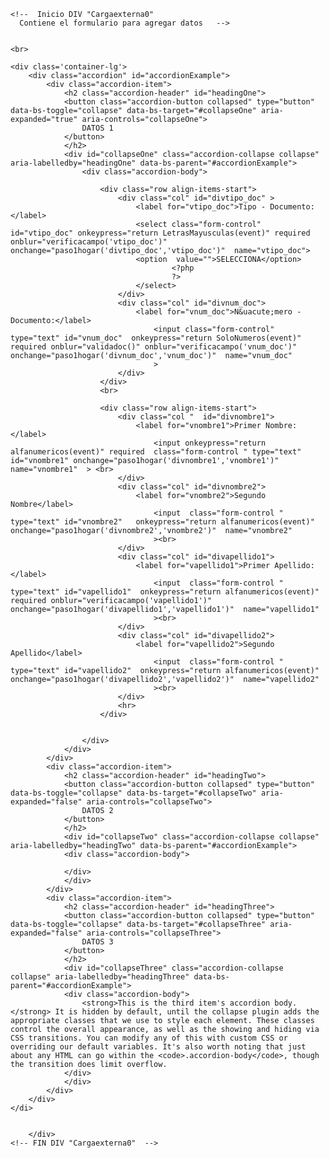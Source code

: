 <!DOCTYPE html>
<html lang="es">
<head>
    <meta charset="utf8">
    <meta http-equiv="Content-Language" content="es"/>
    <meta name="viewport" content="width=device-width, initial-scale=1, maximum-scale=1, user-scalable=no">
    <title>RETORNOS ok</title>
  <!--INICIO ENLACES

  -->

    <?php include 'bootstrap5.php';?>

  <!--FIN ENLACES -->

</head>
<body>



    <!--  Inicio DIV "Cargaexterna0"  
      Contiene el formulario para agregar datos   -->


    <br>

    <div class='container-lg'>
        <div class="accordion" id="accordionExample">
            <div class="accordion-item">
                <h2 class="accordion-header" id="headingOne">
                <button class="accordion-button collapsed" type="button" data-bs-toggle="collapse" data-bs-target="#collapseOne" aria-expanded="true" aria-controls="collapseOne">
                    DATOS 1
                </button>
                </h2>
                <div id="collapseOne" class="accordion-collapse collapse" aria-labelledby="headingOne" data-bs-parent="#accordionExample">
                    <div class="accordion-body">

                        <div class="row align-items-start">
                            <div class="col" id="divtipo_doc" >
                                <label for="vtipo_doc">Tipo - Documento:</label>
                                <select class="form-control" id="vtipo_doc" onkeypress="return LetrasMayusculas(event)" required onblur="verificacampo('vtipo_doc')" onchange="paso1hogar('divtipo_doc','vtipo_doc')"  name="vtipo_doc">
                                <option  value="">SELECCIONA</option>
                                        <?php
                                        ?>
                                </select>
                            </div>
                            <div class="col" id="divnum_doc">
                                <label for="vnum_doc">N&uacute;mero - Documento:</label>
                                    <input class="form-control" type="text" id="vnum_doc"  onkeypress="return SoloNumeros(event)" required onblur="validadoc()" onblur="verificacampo('vnum_doc')"  onchange="paso1hogar('divnum_doc','vnum_doc')"  name="vnum_doc"
                                    >
                            </div>
                        </div>
                        <br>

                        <div class="row align-items-start">
                            <div class="col "  id="divnombre1">
                                <label for="vnombre1">Primer Nombre:</label>
                                    <input onkeypress="return alfanumericos(event)" required  class="form-control " type="text" id="vnombre1" onchange="paso1hogar('divnombre1','vnombre1')"  name="vnombre1"  > <br>
                            </div>
                            <div class="col" id="divnombre2">
                                <label for="vnombre2">Segundo Nombre</label>
                                    <input  class="form-control " type="text" id="vnombre2"   onkeypress="return alfanumericos(event)" onchange="paso1hogar('divnombre2','vnombre2')"  name="vnombre2"
                                    ><br>
                            </div>
                            <div class="col" id="divapellido1">
                                <label for="vapellido1">Primer Apellido:</label>
                                    <input  class="form-control " type="text" id="vapellido1"  onkeypress="return alfanumericos(event)" required onblur="verificacampo('vapellido1')" onchange="paso1hogar('divapellido1','vapellido1')"  name="vapellido1" 
                                    ><br>
                            </div>
                            <div class="col" id="divapellido2">
                                <label for="vapellido2">Segundo Apellido</label>
                                    <input  class="form-control " type="text" id="vapellido2"  onkeypress="return alfanumericos(event)"  onchange="paso1hogar('divapellido2','vapellido2')"  name="vapellido2" 
                                    ><br>
                            </div>
                            <hr>
                        </div>


                    </div>
                </div>
            </div>
            <div class="accordion-item">
                <h2 class="accordion-header" id="headingTwo">
                <button class="accordion-button collapsed" type="button" data-bs-toggle="collapse" data-bs-target="#collapseTwo" aria-expanded="false" aria-controls="collapseTwo">
                    DATOS 2
                </button>
                </h2>
                <div id="collapseTwo" class="accordion-collapse collapse" aria-labelledby="headingTwo" data-bs-parent="#accordionExample">
                <div class="accordion-body">

                </div>
                </div>
            </div>
            <div class="accordion-item">
                <h2 class="accordion-header" id="headingThree">
                <button class="accordion-button collapsed" type="button" data-bs-toggle="collapse" data-bs-target="#collapseThree" aria-expanded="false" aria-controls="collapseThree">
                    DATOS 3
                </button>
                </h2>
                <div id="collapseThree" class="accordion-collapse collapse" aria-labelledby="headingThree" data-bs-parent="#accordionExample">
                <div class="accordion-body">
                    <strong>This is the third item's accordion body.</strong> It is hidden by default, until the collapse plugin adds the appropriate classes that we use to style each element. These classes control the overall appearance, as well as the showing and hiding via CSS transitions. You can modify any of this with custom CSS or overriding our default variables. It's also worth noting that just about any HTML can go within the <code>.accordion-body</code>, though the transition does limit overflow.
                </div>
                </div>
            </div>
        </div>
    </di>     
                                                            

        </div>
    <!-- FIN DIV "Cargaexterna0"  -->



</body>

</html>
